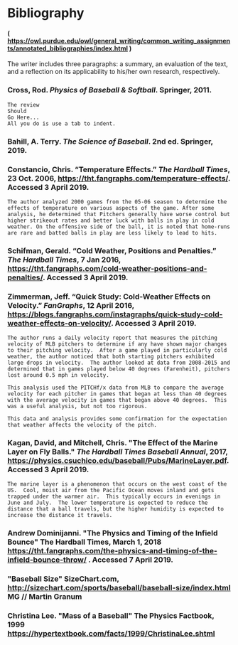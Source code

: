 # Bibliography

#### ( https://owl.purdue.edu/owl/general_writing/common_writing_assignments/annotated_bibliographies/index.html )
The writer includes three paragraphs: a summary, an evaluation of the text, and a reflection on its applicability to his/her own research, respectively.


### Cross, Rod. *Physics of Baseball & Softball*. Springer, 2011.
    The review
    Should
    Go Here...
    All you do is use a tab to indent.

### Bahill, A. Terry. *The Science of Baseball*. 2nd ed. Springer, 2019.

### Constancio, Chris. “Temperature Effects.” *The Hardball Times*, 23 Oct. 2006, https://tht.fangraphs.com/temperature-effects/. Accessed 3 April 2019.
    The author analyzed 2000 games from the 05-06 season to determine the effects of temperature on various aspects of the game. After some analysis, he determined that Pitchers generally have worse control but higher strikeout rates and better luck with balls in play in cold weather. On the offensive side of the ball, it is noted that home-runs are rare and batted balls in play are less likely to lead to hits.
### Schifman, Gerald. “Cold Weather, Positions and Penalties.” *The Hardball Times*, 7 Jan 2016, https://tht.fangraphs.com/cold-weather-positions-and-penalties/. Accessed 3 April 2019.

### Zimmerman, Jeff. “Quick Study: Cold-Weather Effects on Velocity.” *FanGraphs*, 12 April 2016, https://blogs.fangraphs.com/instagraphs/quick-study-cold-weather-effects-on-velocity/. Accessed 3 April 2019.
    The author runs a daily velocity report that measures the pitching velocity of MLB pitchers to determine if any have shown major changes to their pitching velocity.  After a game played in particularly cold weather, the author noticed that both starting pitchers exhibited large drops in velocity.  The author looked at data from 2008-2015 and determined that in games played below 40 degrees (Farenheit), pitchers lost around 0.5 mph in velocity.

    This analysis used the PITCHf/x data from MLB to compare the average velocity for each pitcher in games that began at less than 40 degrees with the average velocity in games that began above 40 degrees.  This was a useful analysis, but not too rigorous.

    This data and analysis provides some confirmation for the expectation that weather affects the velocity of the pitch.

### Kagan, David, and Mitchell, Chris. "The Effect of the Marine Layer on Fly Balls." *The Hardball Times Baseball Annual*, 2017, https://physics.csuchico.edu/baseball/Pubs/MarineLayer.pdf. Accessed 3 April 2019.
    The marine layer is a phenomenon that occurs on the west coast of the US.  Cool, moist air from the Pacific Ocean moves inland and gets trapped under the warmer air.  This typically occurs in evenings in June and July.  The lower temperature is expected to reduce the distance that a ball travels, but the higher humidity is expected to increase the distance it travels.
    
### Andrew Dominijanni. "The Physics and Timing of the Infield Bounce" The Hardball Times, March 1, 2018 https://tht.fangraphs.com/the-physics-and-timing-of-the-infield-bounce-throw/ .  Accessed 7 April 2019.

### "Baseball Size" SizeChart.com, http://sizechart.com/sports/baseball/baseball-size/index.html  MG // Martin Granum

### Christina Lee.  "Mass of a Baseball"  The Physics Factbook, 1999  https://hypertextbook.com/facts/1999/ChristinaLee.shtml

